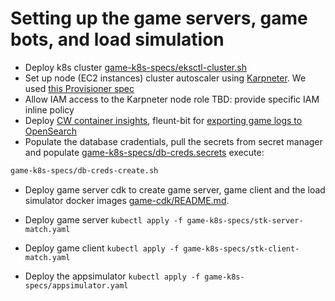 # Setting up the game servers, game bots, and load simulation

* Deploy k8s cluster [game-k8s-specs/eksctl-cluster.sh](game-k8s-specs/eksctl-cluster.sh)
* Set up node (EC2 instances) cluster autoscaler using [Karpneter](https://karpenter.sh/v0.10.0/getting-started/getting-started-with-eksctl/). We used [this Provisioner spec](./game-k8s-specs/karpenter-provisioner-controller-aarch64.yaml)
* Allow IAM access to the Karpneter node role TBD: provide specific IAM inline policy
* Deploy [CW container insights](https://docs.aws.amazon.com/AmazonCloudWatch/latest/monitoring/deploy-container-insights-EKS.html), fleunt-bit for [exporting game logs to OpenSearch](https://www.eksworkshop.com/intermediate/230_logging/)
* Populate the database cradentials, pull the secrets from secret manager and populate [game-k8s-specs/db-creds.secrets](game-k8s-specs/db-creds.secrets)
execute:
```bash
game-k8s-specs/db-creds-create.sh 
```
* Deploy game server cdk to create game server, game client and the load simulator docker images
[game-cdk/README.md](game-cdk/README.md). 

* Deploy game server
`kubectl apply -f game-k8s-specs/stk-server-match.yaml`

* Deploy game client
`kubectl apply -f game-k8s-specs/stk-client-match.yaml`

* Deploy the appsimulator
`kubectl apply -f game-k8s-specs/appsimulator.yaml`

